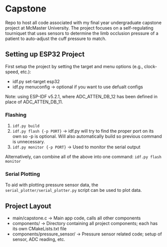# Capstone

Repo to host all code associated with my final year undergraduate capstone
project at McMaster University. The project focuses on a self-regulating
tourniquet that uses sensors to determine the limb occlusion pressure of a
patient to auto-adjust the cuff pressure to match.

## Setting up ESP32 Project

First setup the project by setting the target and menu options (e.g.,
clock-speed, etc.):

- idf.py set-target esp32
- idf.py menuconfig -> optional if you want to use defualt configs

Note: using ESP-IDF v5.2.1, where ADC_ATTEN_DB_12 has been defined in place of
ADC_ATTEN_DB_11.

### Flashing

1. `idf.py build`
2. `idf.py flash {-p PORT}` -> idf.py will try to find the proper port on its
   own so -p is optional. Will also automatically build so previous command is
   unnecessary.
3. `idf.py monitor {-p PORT}` -> Used to monitor the serial output

Alternatively, can combine all of the above into one command:
`idf.py flash monitor`

### Serial Plotting

To aid with plotting pressure sensor data, the
`serial_plotter/serial_plotter.py` script can be used to plot data.

## Project Layout

- main/capstone.c -> Main app code, calls all other components
- components/ -> Directory containing all project components; each has its own
  CMakeLists.txt file
- components/pressure_sensor/ -> Pressure sensor related code; setup of sensor,
  ADC reading, etc.
